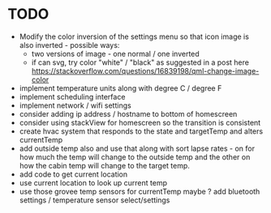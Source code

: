 # TODO

- Modify the color inversion of the settings menu so that icon image is also inverted - possible ways:
  - two versions of image - one normal / one inverted
  - if can svg, try color "white" / "black" as suggested in a post here https://stackoverflow.com/questions/16839198/qml-change-image-color
- implement temperature units along with degree C / degree F
- implement scheduling interface
- implement network / wifi settings
- consider adding ip address / hostname to bottom of homescreen
- consider using stackView for homescreen so the transition is consistent
- create hvac system that responds to the state and targetTemp and alters currentTemp
- add outside temp also and use that along with sort lapse rates - on for how much the temp will change to the outside temp and the other on how the cabin temp will change to the target temp. 
 - add code to get current location
 - use current location to look up current temp
 - use those grovee temp sensors for currentTemp maybe ? add bluetooth settings / temperature sensor select/settings
